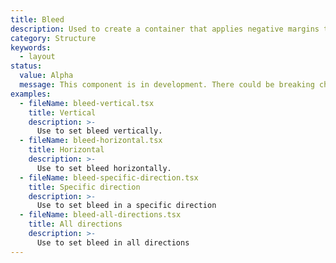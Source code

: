```yaml
---
title: Bleed
description: Used to create a container that applies negative margins to allow content to extend into the surrounding layout.
category: Structure
keywords:
  - layout
status:
  value: Alpha
  message: This component is in development. There could be breaking changes made to it in a non-major release of Polaris. Please use with caution.
examples:
  - fileName: bleed-vertical.tsx
    title: Vertical
    description: >-
      Use to set bleed vertically.
  - fileName: bleed-horizontal.tsx
    title: Horizontal
    description: >-
      Use to set bleed horizontally.
  - fileName: bleed-specific-direction.tsx
    title: Specific direction
    description: >-
      Use to set bleed in a specific direction
  - fileName: bleed-all-directions.tsx
    title: All directions
    description: >-
      Use to set bleed in all directions
---
```

